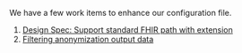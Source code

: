 We have a few work items to enhance our configuration file.
1. [Design Spec: Support standard FHIR path with extension](https://microsofthealth.visualstudio.com/Health/_wiki/wikis/Resolute.wiki/128/Design-Spec-Support-standard-FHIR-path-with-extension)
2. [Filtering anonymization output data](https://microsofthealth.visualstudio.com/Health/_wiki/wikis/Resolute.wiki/125/Filtering-anonymization-output-data)